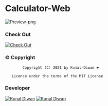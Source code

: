 # Calculator-Web

![Preview-png](https://telegra.ph/file/33db025b4683bdd560cbd.jpg)

### Check Out

[![Check Out](https://img.shields.io/badge/Check-Out-red?style=for-the-badge&logo=github)](https://KunalDiwan.me/Calculator) 

### © Copyright

            Copyright (C) 2021 by Kunal-Diwan ❤️️

       Licence under the terms of the MIT License


### Developer 

[![Kunal Diwan](https://img.shields.io/badge/Kunal-Diwan-yellow?style=for-the-badge&logo=github)](https://github.com/Kunal-Diwan) 
[![Kunal Diwan](https://img.shields.io/badge/Kunal-Diwan-green?style=for-the-badge&logo=telegram)](https://t.me/KunalDiwan)
